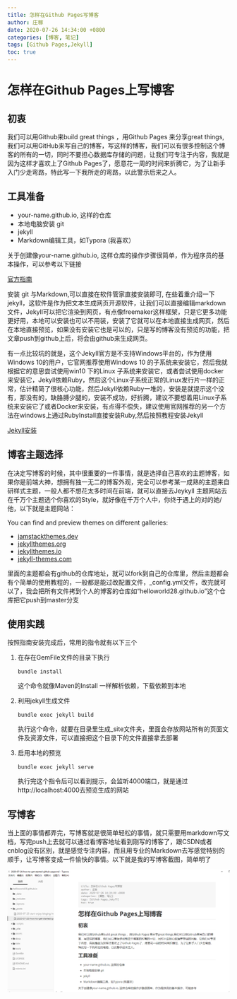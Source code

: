 ```yaml
---
title: 怎样在Github Pages写博客
author: 庄稼
date: 2020-07-26 14:34:00 +0800
categories: [博客, 笔记]
tags: [Github Pages,Jekyll]
toc: true
---
```


# 怎样在Github Pages上写博客

## 初衷

我们可以用Github来build great things ，用Github Pages 来分享great things,我们可以用GitHub来写自己的博客，写这样的博客，我们可以有很多控制这个博客的所有的一切，同时不要担心数据库存储的问题，让我们可专注于内容，我就是因为这样才喜欢上了Github Pages了，愿意花一周的时间来折腾它，为了让新手入门少走弯路，特此写一下我所走的弯路，以此警示后来之人。

## 工具准备

* your-name.github.io, 这样的仓库
* 本地电脑安装 git 
* jekyll
* Markdown编辑工具，如Typora (我喜欢）

关于创建像your-name.github.io, 这样仓库的操作步骤很简单，作为程序员的基本操作，可以参考以下链接

[官方指南](https://pages.github.com/)

安装 git 与Markdown,可以直接在软件管家直接安装即可, 在些着重介绍一下jekyll，这软件是作为把文本生成网页开源软件，让我们可以直接编辑markdown文件，Jekyll可以把它渲染到网页，有点像freemaker这样框架，只是它更多功能更好用，本地可以安装也可以不用装，安装了它就可以在本地直接生成网页，然后在本地直接预览，如果没有安装它也是可以的，只是写的博客没有预览的功能，把文章push到github上后，将会由github来生成网页。

有一点比较坑的就是，这个Jekyll官方是不支持Windows平台的，作为使用Windows 10的用户，它官网推荐使用Windows 10 的子系统来安装它，然后我就根据它的意思尝试使用win10 下的Linux 子系统来安装它，或者尝试使用docker来安装它，Jekyll依赖Ruby，然后这个Linux子系统正常的Linux发行片一样的正常，估计精简了很核心功能，然后Jekyll依赖Ruby一堆的，安装是就提示这个没有，那没有的，缺胳膊少腿的，安装不成功，好折腾，建议不要想着用Linux子系统来安装它了或者Docker来安装，有点得不偿失，建议使用官网推荐的另一个方法在windows上通过RubyInstall直接安装Ruby,然后按照教程安装Jekyll

 [Jekyll安装](https://jekyllrb.com/docs/installation/windows/)

##  博客主题选择

在决定写博客的时候，其中很重要的一件事情，就是选择自己喜欢的主题博客，如果你是前端大神，想拥有独一无二的博客外观，完全可以参考某一成熟的主题来自研样式主题，一般人都不想花太多时间在前端，就可以直接去Jeykyll 主题网站去在千万个主题选个你喜欢的Style，就好像在千万个人中，你终于遇上的对的她/他，以下就是主题网站：

You can find and preview themes on different galleries:

- [jamstackthemes.dev](https://jamstackthemes.dev/ssg/jekyll/)
- [jekyllthemes.org](http://jekyllthemes.org/)
- [jekyllthemes.io](https://jekyllthemes.io/)
- [jekyll-themes.com](https://jekyll-themes.com/)

里面的主题都会有github的仓库地址，就可以fork到自己的仓库里，然后主题都会有个简单的使用教程的，一般都是能过改配置文件，_config.yml文件，改完就可以了，我会把所有文件拷到个人的博客的仓库如“helloworld28.github.io”这个仓库把它push到master分支

##  使用实践

按照指南安装完成后，常用的指令就有以下三个

1. 在存在GemFile文件的目录下执行

   ~~~
   bundle install
   ~~~

   这个命令就像Maven的Install  一样解析依赖，下载依赖到本地

2. 利用jekyll生成文件

   ~~~
   bundle exec jekyll build
   ~~~

   执行这个命令，就要在目录里生成_site文件夹，里面会存放网站所有的页面文件及资源文件，可以直接把这个目录下的文件直接拿去部署

3. 启用本地的预览

   ~~~
   bundle exec jekyll serve
   ~~~

   执行完这个指令后可以看到提示，会监听4000端口，就是通过http://localhost:4000去预览生成的网站

## 写博客

当上面的事情都弄完，写博客就是很简单轻松的事情，就只需要用markdown写文档，写完push上去就可以通过看博客地址看到刚写的博客了，跟CSDN或者cnblog没有区别，就是感觉专注内容，而且用专业的Markdown去写感觉特别的顺手，让写博客变成一件愉快的事情。以下就是我的写博客截图，简单明了

![我的写博客工作界面](/assets/img/image-20200726202146839.png)

